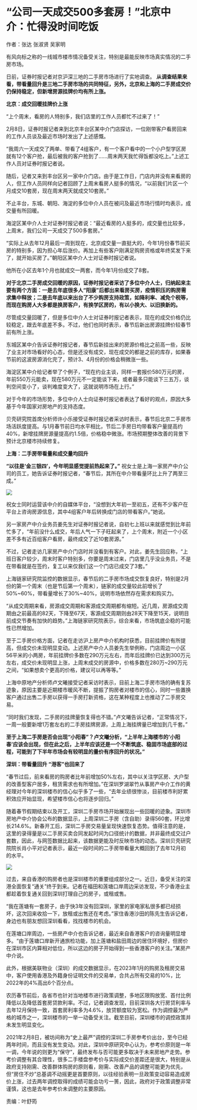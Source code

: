 # “公司一天成交500多套房！”北京中介：忙得没时间吃饭

作者：张达 张淑贤 吴家明

有风向标之称的一线城市楼市情况备受关注，特别是最能反映市场真实情况的二手房市场。

日前，证券时报记者对京沪深三地的二手房市场进行了实地调查。
**从调查结果来看，带看量回升是三地二手房市场的共同特征，另外，北京和上海的二手房成交价仍保持稳定，但新增房源挂牌价均有所上涨。**

**北京：成交回暖挂牌价上涨**

“上个周末，看房的人特别多，我们店里的工作人员都忙不过来了！”

2月8日，证券时报记者来到北京丰台区某中介门店探访，一位刚带客户看房回来的工作人员谈及最近市场时发出了上述感慨。

“我周六一天成交了两单、带看了4组客户，有一个客户看中的一个小户型学区房就有12个客户抢，最后被我的客户抢到了……周末两天我忙得饭都没吃上。”上述工作人员对证券时报记者说。

随后，记者又来到丰台区另一家中介门店。由于是工作日，门店内并没有来看房的人，但工作人员同样向记者回顾了上周末看房人挺多的情况，“以前我们片区一个月成交10套房，现在周末两天就成交10套房。”

不止丰台，东城、朝阳、海淀的多位中介人员在被问及最近市场行情时均表示，成交量有所回暖。

海淀区某中介人士对证券时报记者说：“最近看房的人挺多的，成交量也比较多，上周末，我们公司一天成交了500多套房。”

“实际上从去年12月最后一周到现在，北京成交量一直挺大的，今年1月份春节前买房的特别多，因为担心年后涨价。再加上有些客户刚满足购房资格或年终奖发下来了，就开始买房了。”朝阳区某中介人士对证券时报记者说。

他所在小区去年1个月也就成交一两套，而今年1月份成交了8套。

**对于北京二手房成交回暖的原因，证券时报记者采访了多位中介人士，归纳起来主要有两个方面：一是去年底很多人“阳康”后都出来看房买房，疫情积压的购房需求集中释放；二是去年底以来出台了不少购房支持政策，如降利率、减免个税等，而现在购房人大多都是换房客户，有换学区房的，有以小换大、以旧换新的。**

尽管成交量回暖了，但是多位中介人士对证券时报记者表示，现在的成交价格仍比较稳定，跟去年底差不多。不过，他们也同时表示，春节后新出房源挂牌价较春节前有所上涨。

东城区某中介告诉证券时报记者，春节后新挂出来的房源价格比之前高一些，反映了业主对市场看好的心态，但是还没有成交，现在成交的都是之前的库存，如果春节前的这波房源消化完了，预计3、4月份的价格会稍微涨一些。

海淀区某中介给记者举了个例子，“现在约业主谈，同样一套报价580万元的房，年前550万元能卖，现在580万元不一定能谈下来，或者最多只能谈下三五万，谈判空间变小了，谈判难度变大了，这就说明市场在上行。”

对于今年的市场形势，多位中介人士向证券时报记者表达了看好的观点，原因大多基于今年国家对房地产的支持态度。

贝壳研究院首席分析师许小乐接受证券时报记者采访时表示，春节后北京二手房市场活跃度提高。与1月春节前日均水平相比，节后二手房日均带看客户量提高约40%，新增挂牌房源量提高约1.5倍，价格稳中微涨。市场预期整体改善的背景下预计北京楼市持续修复。

**上海：二手房带看量和成交量均回升**

**“以往是‘金三银四’，今年明显感觉提前热起来了。”**
祝女士是上海一家房产中介公司的员工，她告诉证券时报记者，“春节后，其所在中介带看量环比上升了两至三成。”

![](https://inews.gtimg.com/newsapp_bt/0/15655189736/1000)

祝女士同时运营该中介的自媒体平台，“没想到大年初一至初五，还有不少客户在平台上咨询房源信息，其中4组客户年后转换成门店的带看客户。”她说。

另一家房产中介业务员姜先生对证券时报记者说，自初七上班以来就感觉到比年前忙多了，“年前没什么成交，年后人气一下子旺起来了，上个周末，附近一个小区差不多有近百组客户看房，最终成交了近10套房源。”

不过，记者走访几家房产中介门店时并没看到有客户。对此，姜先生回应称，“上班日客户较少，周末时客户特别多，你要是周末过来，门店里几乎没业务员，不是在带看就是在签约，复工以来仅我们这一个门店已成交了3套。”

上海链家研究院监控的数据显示，春节后的二手房市场成交恢复良好，特别是2月份的第一个周末（也是节后第一个周末），链家的成交量较此前增长了50%~60%，带看量增长了30%~40%，说明市场依然存在需求和购买力。

“从成交周期来看，房源成交周期和客源成交周期都有缩短。近几周，房源成交周期由之前最高的82天，下降至67天，客源成交周期则由28天下降至15天，说明目前成交节奏有加快的趋势。”上海链家研究院表示，综合来看，市场筑底企稳的可能性已然增加。

至于二手房价格方面，记者在走访沪上房产中介机构时获悉，目前挂牌价有所提高，但成交价未现明显变动。上述房产中介人员姜先生举例称，门店周边一小区56平米的小两房，年前挂牌价多数在290万元左右，而年后挂牌价已达到300万元左右，成交价未现明显上涨，上周末成交的房源中，价格多数在280万~290万元之间，“如果想卖个更高的价格，建议可以再等等。”

上海中原地产分析师卢文曦接受记者采访时表示，目前上海二手房市场的确有复苏迹象，原因主要是近期楼市暖风不断，提振了购房者对楼市的信心，同时一些置换客户通过出售二手房以获得一手房打新资格，这在某种程度上也推动了二手房交易。

“同时我们发现，二手房的挂牌量恢复得也不错。”卢文曦告诉记者，“正常情况下，一周一般要新增1万套左右的二手房挂牌房源，上周上海挂牌量已增加到几千套。”

**至于上海二手房是否会出现“小阳春”？卢文曦分析，“上半年上海楼市的‘小阳春’应该会出现，但在此之后，上半年应该还是一个不断筑底、稳固市场底部的过程，可能到了下半年市场会有较明显的量价有序回升的状况。”**

**深圳：带看量回升 “港客”也回来了**

“春节过后，前来看房的购房者比年前增加50%左右，其中以关注学区房、大户型的改善型客户居多，租赁需求也有所增加。”在深圳罗湖翠竹从事房产中介工作的黄经理对今年的深圳楼市的信心似乎多了一些，“去年业绩很惨淡，目前楼市利好累积效应开始显现，希望楼市信心也将逐步回归。”

随着春节假期结束以及开工，深圳二手房市场开始展现出一些回暖的迹象。深圳市房地产中介协会公布的数据显示，上周深圳二手房（含自助）录得560套，环比增长214.6%。新春开工后，深圳二手房交易量呈现快速恢复态势。值得注意的是，这里的录得量是以二手房买卖合同发起时间为口径统计的数据，并非最终成交过户套数，因此，与网签数据比起来，该数据更能及时反映市场的动态。深圳贝壳研究院院长肖小平对记者表示，最近一段时间的二手房带看量大概回到了去年12月初的水平。

![](https://inews.gtimg.com/newsapp_bt/0/15655189806/1000)

过去，来自香港的购房者也是深圳楼市的重要组成部分之一。近日，备受关注的深港全面恢复“通关”终于到来。记者在福田和莲塘口岸周边采访发现，不少香港业主都趁着恢复通关回到深圳打理自己的房子，或租或售。

“我在莲塘有一套房子，由于快3年没有回深圳，家里的家电家私很多都已经损坏，这次回来收拾一下，放租或出售还在考虑。”家住香港沙田的陈先生告诉记者，身边也有朋友想回深圳看看，找找楼市的机会。

在莲塘口岸周边，一些房产中介也告诉记者，最近来自香港客户的咨询量明显增多。“由于莲塘口岸新开通旅检功能，加上莲塘和盐田周边的居住环境好，但房价在深圳市区内算相对低位，所以这边的房子开始得到一些香港客户的关注。”某房产中介说。

此外，根据美联物业（深圳）的成交数据显示，在2023年1月的购房及租房交易中，客户使用香港及外籍身份证明文件的交易单，合共占所有交易的10%，比2022年的4%高出6个百分点。

农历春节前后，各省市也针对当地楼市进行政策调整，多地区限购放宽、首付比例降低以及降低首套房贷款利率。不过，记者调查发现，目前深圳各大行房贷利率与去年12月保持一致，首套房利率多为4.6%，放贷额度较为宽松。作为调控最为严格的城市之一，深圳楼市的一举一动备受关注。截至目前，深圳楼市的调控政策并未发生明显变化。

2021年2月8日，被坊间称为“史上最严”调控的深圳二手房参考价出台，至今已经两年时间，而且没有发生变动。对此，深圳中原研究中心认为，参考价原则是一年一调，今年说的则更为“保守”，最终发布与否可能更多取决于未来房地产走势。参考价调整有其合理性，很多二手楼盘参考价与实际成交价差距还是很大，特别是从政府支持刚需、改善群体购房的原则看，刚需、改善产品的调整可能更为优先，但“房住不炒”总基调不动摇更是首要原则，以往经验表明一旦政策变动容易造成房价上涨，过去两年调控取得的成绩可能会功亏一篑，因此，政府对于政策调整非常谨慎，这也是去年参考价未调整的主要原因。

责编：叶舒筠

